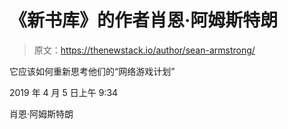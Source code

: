 # 《新书库》的作者肖恩·阿姆斯特朗

> 原文：<https://thenewstack.io/author/sean-armstrong/>

它应该如何重新思考他们的“网络游戏计划”

2019 年 4 月 5 日上午 9:34

肖恩·阿姆斯特朗